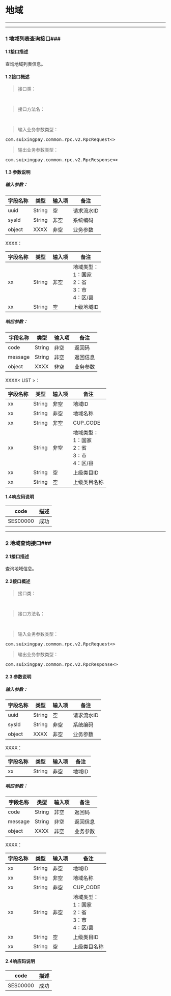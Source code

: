 # 地域  #
 
************************
************************
### 1 地域列表查询接口###

#### 1.1接口描述 ####

查询地域列表信息。

#### 1.2接口概述 ####
> 接口类：

<pre>

</pre>

> 接口方法名：

<pre>
    
</pre>

> 输入业务参数类型：

<pre>
com.suixingpay.common.rpc.v2.RpcRequest&lt;>
</pre>

> 输出业务参数类型：

<pre>
com.suixingpay.common.rpc.v2.RpcResponse&lt;>
</pre>

#### 1.3 参数说明 ####
##### 输入参数： #####

字段名称 | 类型 | 输入项 | 备注
---|---|---|---
uuid | String | 空 | 请求流水ID
sysId | String | 非空 | 系统编码
object | XXXX | 非空 | 业务参数

XXXX：

字段名称 | 类型 | 输入项 | 备注
---|---|---|---
xx| String | 非空 | 地域类型：<br/>1：国家<br/>2：省<br/>3：市<br/>4：区/县
xx| String | 空 | 上级地域ID


##### 响应参数： #####

字段名称 | 类型 | 输入项 | 备注
---|---|---|---
code | String | 非空 | 返回码
message | String | 非空 | 返回信息
object | XXXX | 非空 | 业务参数

XXXX< LIST >：

字段名称 | 类型 | 输入项 | 备注
---|---|---|---
xx| String | 非空 | 地域ID
xx| String | 非空 | 地域名称
xx| String | 非空 | CUP_CODE
xx| String | 非空 | 地域类型：<br/>1：国家<br/>2：省<br/>3：市<br/>4：区/县
xx| String | 空 | 上级类目ID
xx| String | 空 | 上级类目名称


#### 1.4响应码说明 ####

code | 描述
---|---
SES00000| 成功


************************

### 2 地域查询接口###

#### 2.1接口描述 ####

查询地域信息。

#### 2.2接口概述 ####
> 接口类：

<pre>

</pre>

> 接口方法名：

<pre>
    
</pre>

> 输入业务参数类型：

<pre>
com.suixingpay.common.rpc.v2.RpcRequest&lt;>
</pre>

> 输出业务参数类型：

<pre>
com.suixingpay.common.rpc.v2.RpcResponse&lt;>
</pre>

#### 2.3 参数说明 ####
##### 输入参数： #####

字段名称 | 类型 | 输入项 | 备注
---|---|---|---
uuid | String | 空 | 请求流水ID
sysId | String | 非空 | 系统编码
object | XXXX | 非空 | 业务参数

XXXX：

字段名称 | 类型 | 输入项 | 备注
---|---|---|---
xx| String | 非空 | 地域ID


##### 响应参数： #####

字段名称 | 类型 | 输入项 | 备注
---|---|---|---
code | String | 非空 | 返回码
message | String | 非空 | 返回信息
object | XXXX | 非空 | 业务参数

XXXX：

字段名称 | 类型 | 输入项 | 备注
---|---|---|---
xx| String | 非空 | 地域ID
xx| String | 非空 | 地域名称
xx| String | 非空 | CUP_CODE
xx| String | 非空 | 地域类型：<br/>1：国家<br/>2：省<br/>3：市<br/>4：区/县
xx| String | 空 | 上级类目ID
xx| String | 空 | 上级类目名称




#### 2.4响应码说明 ####

code | 描述
---|---
SES00000| 成功